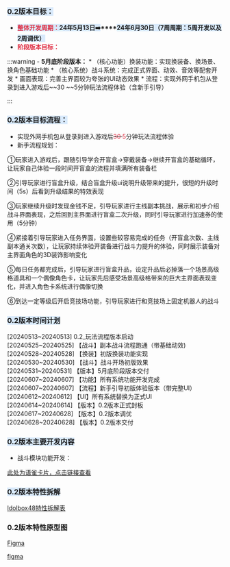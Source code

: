 ### <font style="background-color:#D9EAFC;">0.2版本目标：</font>
+ **<font style="color:#DF2A3F;background-color:#D9EAFC;">整体开发周期：</font>****<font style="background-color:#D9EAFC;">24年5月13日</font>****<font style="background-color:#D9EAFC;">➡️</font>****<font style="background-color:#D9EAFC;">24年6月30日（7周周期：5周开发以及2周调优）</font>**
+ **<font style="color:#DF2A3F;">阶段版本目标：</font>**

:::warning
    - **5月底阶段版本：**
        * （核心功能）换装功能：实现换装备、换场景、换角色基础功能
        * （核心系统）战斗系统：完成正式界面、动效、音效等配套开发
        *    画面表现：完善主界面较为夸张的UI动态效果
        * 流程：实现外网手机包从登录到进入游戏后~~30 ~~5分钟玩法流程体验（含新手引导）

:::

### <font style="background-color:#D9EAFC;">0.2版本目标流程：</font>
+ 实现外网手机包从登录到进入游戏后~~<font style="color:#DF2A3F;">30  </font>~~<font style="color:#DF2A3F;">5</font>分钟玩法流程体验
+ 新手流程规划：

①玩家进入游戏后，跟随引导学会开盲盒→穿戴装备→继续开盲盒的基础循环，让玩家自己体验一段时间开盲盒的流程并填满所有装备栏

②引导玩家进行盲盒升级，结合盲盒升级ui说明升级带来的提升，很短的升级时间（5s）后看到升级结果的特效表现

③玩家继续升级时发现金钱不足，引导玩家进行主线副本挑战，展示和初步介绍战斗界面表现，之后回到主界面进行盲盒二次升级，同时引导玩家进行加速券的使用（5分钟）

④紧接着引导玩家进入任务界面，设置些较容易完成的任务（开盲盒次数、主线副本通关次数），让玩家持续体验开装备进行战斗力提升的体验，同时展示装备对主界面角色的3D装饰影响变化

⑤每日任务都完成后，引导玩家进行盲盒升品，设定升品后必掉落一个场景高级格道具和一个偶像角色卡，让玩家先后感受场景高级格带来的巨大主界面表现变化，并进入角色卡系统进行偶像切换

⑥到达一定等级后开启竞技场功能，引导玩家进行和竞技场上固定机器人的战斗

### <font style="background-color:#D9EAFC;">0.2版本时间计划</font>
[20240513~20240513] 0.2_玩法流程版本启动  
[20240525~20240525] 【战斗】副本战斗流程跑通（带基础动效)  
[20240528~20240528] 【换装】初版换装功能实现  
[20240530~20240530] 【战斗】战斗开场初版效果  
[20240531~20240531] 【版本】5月底阶段版本交付  
[20240607~20240607] 【功能】所有系统功能开发完成  
[20240607~20240607] 【流程】新手引导初版体验版本（带完整UI）  
[20240612~20240612] 【UI】所有系统替换为正式UI  
[20240614~20240614] 【版本】0.2版本正式封板  
[20240617~20240628] 【版本】0.2版本调优  
[20240628~20240628] 【版本】0.2版本交付  

### <font style="background-color:#D9EAFC;">0.2版本主要开发内容</font>
+ 战斗模块功能开发：

[此处为语雀卡片，点击链接查看](https://www.yuque.com/mwyfd0/wwrv6s/kb4nemeu7rqzszwz#VzRX5)

### <font style="background-color:#D9EAFC;">0.2版本特性拆解</font>
[Idolbox48特性拆解表](https://snh48group.yuque.com/mwyfd0/wwrv6s/dkdcbxltvumxuzky)

### 0.2版本特性原型图
[Figma](https://www.figma.com/proto/ur2EQGzWSUhGfkkGMuJgm8/Untitled?type=design&node-id=17-7&t=uDyYDnm62RLafeXf-0&scaling=min-zoom&page-id=0%3A1&starting-point-node-id=17%3A7)

[figma](https://www.figma.com/embed?embed_host=share&url=https%3A%2F%2Fwww.figma.com%2Ffile%2Fur2EQGzWSUhGfkkGMuJgm8%2FUntitled%3Ftype%3Ddesign%26node-id%3D0-1%26mode%3Ddesign%26t%3DJzbhvIJ3OYltYHqN-0)







